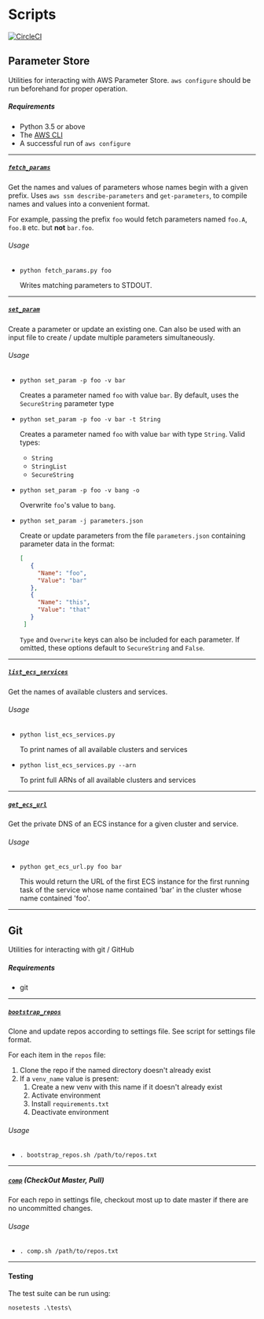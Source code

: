 # Scripts

[![CircleCI](https://circleci.com/gh/BenVosper/scripts/tree/master.svg?style=shield)](https://circleci.com/gh/BenVosper/scripts/tree/master)

## Parameter Store

Utilities for interacting with AWS Parameter Store. `aws configure` should be run beforehand for proper operation.

##### Requirements

 - Python 3.5 or above
 - The [AWS CLI](https://aws.amazon.com/cli/)
 - A successful run of `aws configure`

------------------------------------

##### [`fetch_params`](https://github.com/BenVosper/scripts/blob/master/aws/fetch_params.py)

Get the names and values of parameters whose names begin with a given prefix. Uses `aws ssm describe-parameters` and `get-parameters`, to compile names and values into a convenient format.

For example, passing the prefix `foo` would fetch parameters named `foo.A`, `foo.B` etc. but **not** `bar.foo`.

###### Usage

 - `python fetch_params.py foo`

   Writes matching parameters to STDOUT.

------------------------------------

##### [`set_param`](https://github.com/BenVosper/scripts/blob/master/aws/set_param.py)

Create a parameter or update an existing one. Can also be used with an input file to create / update multiple parameters simultaneously.

###### Usage

 - `python set_param -p foo -v bar`

   Creates a parameter named `foo` with value `bar`. By default, uses the `SecureString` parameter type


 - `python set_param -p foo -v bar -t String`

   Creates a parameter named `foo` with value `bar` with type `String`. Valid types:
    - `String`
    - `StringList`
    - `SecureString`


 - `python set_param -p foo -v bang -o`

   Overwrite `foo`'s value to `bang`.


 - `python set_param -j parameters.json`

   Create or update parameters from the file `parameters.json` containing parameter data in the format:
   ```json
   [
      {
        "Name": "foo",
        "Value": "bar"
      },
      {
        "Name": "this",
        "Value": "that"
      }
    ]
   ```
      `Type` and `Overwrite` keys can also be included for each parameter. If omitted, these options default to `SecureString` and   `False`.

------------------------------------

##### [`list_ecs_services`](https://github.com/BenVosper/scripts/blob/master/aws/list_ecs_services.py)

Get the names of available clusters and services.

###### Usage

 - `python list_ecs_services.py `

   To print names of all available clusters and services

 - `python list_ecs_services.py --arn`

   To print full ARNs of all available clusters and services

------------------------------------

##### [`get_ecs_url`](https://github.com/BenVosper/scripts/blob/master/aws/get_ecs_url.py)

Get the private DNS of an ECS instance for a given cluster and service.

###### Usage

 - `python get_ecs_url.py foo bar`

   This would return the URL of the first ECS instance for the first running task of the service
   whose name contained 'bar' in the cluster whose name contained 'foo'.

------------------------------------

## Git

Utilities for interacting with git / GitHub

##### Requirements

 - git

------------------------------------

##### [`bootstrap_repos`](https://github.com/BenVosper/scripts/blob/master/git/bootstrap_repos.sh)

Clone and update repos according to settings file. See script for settings file format.

For each item in the `repos` file:

 1. Clone the repo if the named directory doesn't already exist
 2. If a `venv_name` value is present:
     1. Create a new venv with this name if it doesn't already exist
     2. Activate environment
     3. Install `requirements.txt` 
     4. Deactivate environment

###### Usage

 - `. bootstrap_repos.sh /path/to/repos.txt`

------------------------------------

##### [`comp`](https://github.com/BenVosper/scripts/blob/master/git/comp.sh) (**C**heck**O**ut **M**aster, **P**ull)

For each repo in settings file, checkout most up to date master if there are no uncommitted changes.

###### Usage

 - `. comp.sh /path/to/repos.txt`

------------------------------------

#### Testing

The test suite can be run using:

`nosetests .\tests\`
